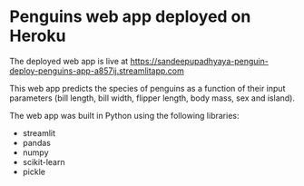 # Penguins web app deployed on Heroku

The deployed web app is live at https://sandeepupadhyaya-penguin-deploy-penguins-app-a857ij.streamlitapp.com

This web app predicts the species of penguins as a function of their input parameters (bill length, bill width, flipper length, body mass, sex and island).

The web app was built in Python using the following libraries:
* streamlit
* pandas
* numpy
* scikit-learn
* pickle
